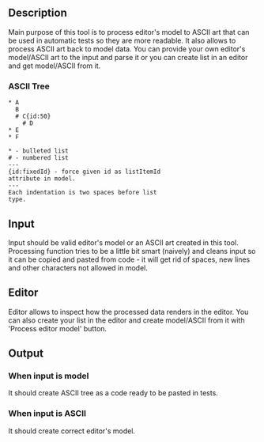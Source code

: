 ## Description
Main purpose of this tool is to process editor's model to ASCII art that can be used in automatic tests so they are more readable.
It also allows to process ASCII art back to model data. You can provide your own editor's model/ASCII art to the input and parse it or you can create list in an editor and get model/ASCII from it.

### ASCII Tree

```
* A
  B
  # C{id:50}
    # D
* E
* F

* - bulleted list
# - numbered list
---
{id:fixedId} - force given id as listItemId
attribute in model.
---
Each indentation is two spaces before list
type.
```

## Input
Input should be valid editor's model or an ASCII art created in this tool. Processing function tries to be a little bit smart (naively) and cleans input so it can be copied and pasted from code - it will get rid of spaces, new lines and other characters not allowed in model.

## Editor
Editor allows to inspect how the processed data renders in the editor. You can also create your list in the editor and create model/ASCII from it with 'Process editor model' button.

## Output
### When input is model
It should create ASCII tree as a code ready to be pasted in tests.
### When input is ASCII
It should create correct editor's model.
